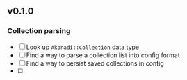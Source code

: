 ## v0.1.0

### Collection parsing

- [ ] Look up `Akonadi::Collection` data type
- [ ] Find a way to parse a collection list into config format
- [ ] Find a way to persist saved collections in config
- [ ]
